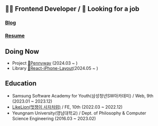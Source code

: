 ## 👩‍💻 Frontend Developer / 👀 Looking for a job 

### [Blog](https://cksxkr5193.tistory.com)
### [Resume](https://resume-legitgoons.vercel.app)

## Doing Now
- Project [💸Pennyway](https://github.com/CollaBu/pennyway-client-webview) (2024.03 ~ )
- Library [📱React-iPhone-Layout](https://www.npmjs.com/package/react-iphone-layout)(2024.05 ~ )

## Education
- Samsung Software Academy for Youth(삼성청년SW아카데미) / Web, 9th (2023.01 ~ 2023.12)
- [LikeLion(멋쟁이 사자처럼)](https://github.com/Likelion-YeungNam-Univ) / FE, 10th (2022.03 ~ 2022.12)
- Yeungnam University(영남대학교) / Dept. of Philosophy & Computer Science Engineering (2016.03 ~ 2023.02)

